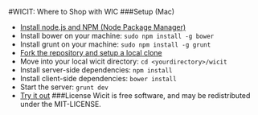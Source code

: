 #WICIT: Where to Shop with WIC
###Setup (Mac)
  - [Install node.js and NPM (Node Package Manager)](http://blog.nodeknockout.com/post/65463770933/how-to-install-node-js-and-npm)
  - Install bower on your machine: `sudo npm install -g bower`
  - Install grunt on your machine: `sudo npm install -g grunt`
  - [Fork the repository and setup a local clone](https://help.github.com/articles/fork-a-repo)
  - Move into your local wicit directory: `cd <yourdirectory>/wicit`
  - Install server-side dependencies: `npm install`
  - Install client-side dependencies: `bower install`
  - Start the server: `grunt dev`
  - [Try it out](http://localhost:3000)
###License
Wicit is free software, and may be redistributed under the MIT-LICENSE.